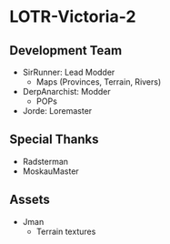 # LOTR-Victoria-2

## Development Team
 - SirRunner: Lead Modder
   - Maps (Provinces, Terrain, Rivers)
 - DerpAnarchist: Modder 
   - POPs
 - Jorde: Loremaster

## Special Thanks
 - Radsterman
 - MoskauMaster
 
## Assets
 - Jman
   - Terrain textures